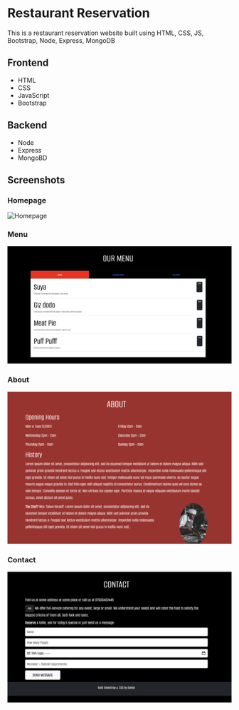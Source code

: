 
# Restaurant Reservation

This is a restaurant reservation website built using HTML, CSS, JS, Bootstrap, Node, Express, MongoDB


## Frontend

- HTML
- CSS
- JavaScript
- Bootstrap


## Backend

- Node
- Express
- MongoBD
## Screenshots


### Homepage
![Homepage](https://github.com/Dcode24/Restaurant-FS/blob/main/public/assets/screenshots/homepage.jpeg?raw=true)

### Menu
![Menu](https://raw.githubusercontent.com/Dcode24/Restaurant-FS/main/public/assets/screenshots/menu.jpeg)

### About

![About](https://github.com/Dcode24/Restaurant-FS/blob/main/public/assets/screenshots/about.jpeg?raw=true)

### Contact

![Contact](https://github.com/Dcode24/Restaurant-FS/blob/main/public/assets/screenshots/contact.jpeg?raw=true)

